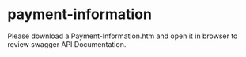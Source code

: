 # payment-information

Please download a Payment-Information.htm and open it in browser to review swagger API Documentation. 
